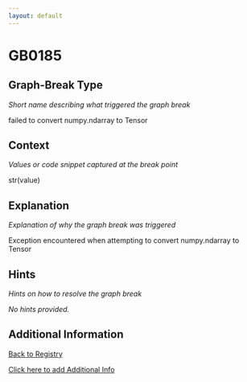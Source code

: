 ```yaml
---
layout: default
---
```

# GB0185

## Graph-Break Type
*Short name describing what triggered the graph break*

failed to convert numpy.ndarray to Tensor

## Context
*Values or code snippet captured at the break point*

str(value)

## Explanation
*Explanation of why the graph break was triggered*

Exception encountered when attempting to convert numpy.ndarray to Tensor

## Hints
*Hints on how to resolve the graph break*

*No hints provided.*


## Additional Information

<!-- ADDITIONAL INFORMATION START - Add custom information below this line -->

<!-- ADDITIONAL INFORMATION END -->

[Back to Registry](../index.html)

[Click here to add Additional Info](https://github.com/pytorch-labs/compile-graph-break-site/edit/main/docs/gb/gb0185.md)
